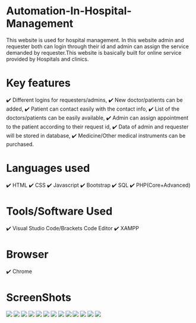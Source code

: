 # Automation-In-Hospital-Management
This website is used for hospital management. In this website admin and requester both can login through their id and admin can assign the service demanded by requester.This website is basically built for online service provided by Hospitals and clinics.

# Key features
✔️ Different logins for requesters/admins,
✔️ New doctor/patients can be added,
✔️ Patient can contact easily with the contact info,
✔️ List of the doctors/patients can be easily available,
✔️ Admin can assign appointment to the patient according to their request id,
✔️ Data of admin and requester will be stored in database,
✔️ Medicine/Other medical instruments can be purchased.

# Languages used
✔️ HTML
✔️ CSS
✔️ Javascript
✔️ Bootstrap
✔️ SQL 
✔️ PHP(Core+Advanced)

# Tools/Software Used
✔️ Visual Studio Code/Brackets Code Editor
✔️ XAMPP

# Browser
✔️ Chrome

# ScreenShots
<img src="AIHM/Photo1.png">
<img src="AIHM/Photo2.png">
<img src="AIHM/Photo3.png">
<img src="AIHM/Photo4.png">
<img src="AIHM/Photo5.png">
<img src="AIHM/Photo6.png">
<img src="AIHM/Photo7.png">
<img src="AIHM/Photo8.png">
<img src="AIHM/Photo9.png">
<img src="AIHM/Photo10.png">
<img src="AIHM/Photo11.png">
<img src="AIHM/Photo12.png">
<img src="AIHM/Photo13.png">
